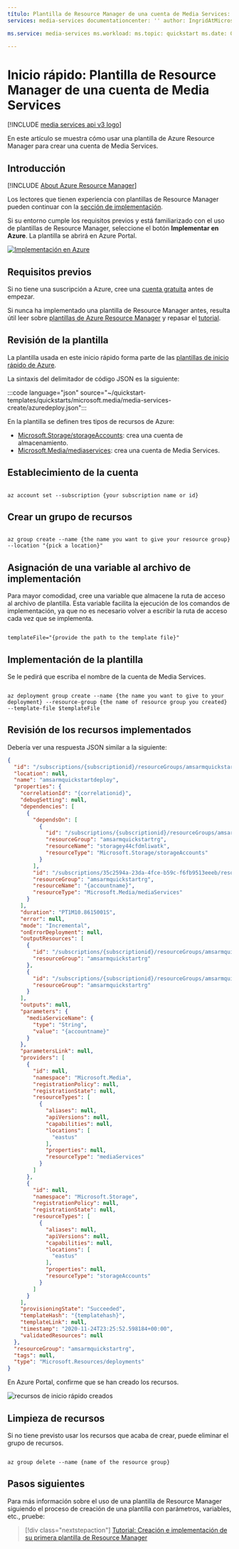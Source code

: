 ```yaml
---
título: Plantilla de Resource Manager de una cuenta de Media Services: Descripción de Azure Media Services: En este artículo se muestra cómo usar una plantilla de Resource Manager para crear una cuenta de Media Services.
services: media-services documentationcenter: '' author: IngridAtMicrosoft manager: femila editor: ''

ms.service: media-services ms.workload: ms.topic: quickstart ms.date: 03/23/2021 ms.author: inhenkel ms.custom: subject-armqs

---
```


# <a name="quickstart-media-services-account-arm-template"></a>Inicio rápido: Plantilla de Resource Manager de una cuenta de Media Services

[!INCLUDE [media services api v3 logo](./includes/v3-hr.md)]

En este artículo se muestra cómo usar una plantilla de Azure Resource Manager para crear una cuenta de Media Services.

## <a name="introduction"></a>Introducción

[!INCLUDE [About Azure Resource Manager](../../../includes/resource-manager-quickstart-introduction.md)]

Los lectores que tienen experiencia con plantillas de Resource Manager pueden continuar con la [sección de implementación](#deploy-the-template).

Si su entorno cumple los requisitos previos y está familiarizado con el uso de plantillas de Resource Manager, seleccione el botón **Implementar en Azure**. La plantilla se abrirá en Azure Portal.

[![Implementación en Azure](../../media/template-deployments/deploy-to-azure.svg)](https://portal.azure.com/#create/Microsoft.Template/uri/https%3A%2F%2Fraw.githubusercontent.com%2FAzure%2Fazure-quickstart-templates%2Fmaster%2Fquickstarts%2Fmicrosoft.media%2Fmedia-services-create%2Fazuredeploy.json)

## <a name="prerequisites"></a>Requisitos previos

Si no tiene una suscripción a Azure, cree una [cuenta gratuita](https://azure.microsoft.com/free/?WT.mc_id=A261C142F) antes de empezar.

Si nunca ha implementado una plantilla de Resource Manager antes, resulta útil leer sobre [plantillas de Azure Resource Manager](../../azure-resource-manager/templates/index.yml) y repasar el [tutorial](../../azure-resource-manager/templates/template-tutorial-create-first-template.md?tabs=azure-powershell).

## <a name="review-the-template"></a>Revisión de la plantilla

La plantilla usada en este inicio rápido forma parte de las [plantillas de inicio rápido de Azure](https://azure.microsoft.com/resources/templates/media-services-create/).

La sintaxis del delimitador de código JSON es la siguiente:

:::code language="json" source="~/quickstart-templates/quickstarts/microsoft.media/media-services-create/azuredeploy.json":::

En la plantilla se definen tres tipos de recursos de Azure:

- [Microsoft.Storage/storageAccounts](/azure/templates/microsoft.storage/storageaccounts): crea una cuenta de almacenamiento.
- [Microsoft.Media/mediaservices](/azure/templates/microsoft.media/mediaservices): crea una cuenta de Media Services.

## <a name="set-the-account"></a>Establecimiento de la cuenta

```azurecli-interactive

az account set --subscription {your subscription name or id}

```

## <a name="create-a-resource-group"></a>Crear un grupo de recursos

```azurecli-interactive

az group create --name {the name you want to give your resource group} --location "{pick a location}"

```

## <a name="assign-a-variable-to-your-deployment-file"></a>Asignación de una variable al archivo de implementación

Para mayor comodidad, cree una variable que almacene la ruta de acceso al archivo de plantilla. Esta variable facilita la ejecución de los comandos de implementación, ya que no es necesario volver a escribir la ruta de acceso cada vez que se implementa.

```azurecli-interactive

templateFile="{provide the path to the template file}"

```

## <a name="deploy-the-template"></a>Implementación de la plantilla

Se le pedirá que escriba el nombre de la cuenta de Media Services.

```azurecli-interactive

az deployment group create --name {the name you want to give to your deployment} --resource-group {the name of resource group you created} --template-file $templateFile

```

## <a name="review-deployed-resources"></a>Revisión de los recursos implementados

Debería ver una respuesta JSON similar a la siguiente:

```json
{
  "id": "/subscriptions/{subscriptionid}/resourceGroups/amsarmquickstartrg/providers/Microsoft.Resources/deployments/amsarmquickstartdeploy",
  "location": null,
  "name": "amsarmquickstartdeploy",
  "properties": {
    "correlationId": "{correlationid}",
    "debugSetting": null,
    "dependencies": [
      {
        "dependsOn": [
          {
            "id": "/subscriptions/{subscriptionid}/resourceGroups/amsarmquickstartrg/providers/Microsoft.Storage/storageAccounts/storagey44cfdmliwatk",
            "resourceGroup": "amsarmquickstartrg",
            "resourceName": "storagey44cfdmliwatk",
            "resourceType": "Microsoft.Storage/storageAccounts"
          }
        ],
        "id": "/subscriptions/35c2594a-23da-4fce-b59c-f6fb9513eeeb/resourceGroups/amsarmquickstartrg/providers/Microsoft.Media/mediaServices/{accountname}",
        "resourceGroup": "amsarmquickstartrg",
        "resourceName": "{accountname}",
        "resourceType": "Microsoft.Media/mediaServices"
      }
    ],
    "duration": "PT1M10.8615001S",
    "error": null,
    "mode": "Incremental",
    "onErrorDeployment": null,
    "outputResources": [
      {
        "id": "/subscriptions/{subscriptionid}/resourceGroups/amsarmquickstartrg/providers/Microsoft.Media/mediaServices/{accountname}",
        "resourceGroup": "amsarmquickstartrg"
      },
      {
        "id": "/subscriptions/{subscriptionid}/resourceGroups/amsarmquickstartrg/providers/Microsoft.Storage/storageAccounts/storagey44cfdmliwatk",
        "resourceGroup": "amsarmquickstartrg"
      }
    ],
    "outputs": null,
    "parameters": {
      "mediaServiceName": {
        "type": "String",
        "value": "{accountname}"
      }
    },
    "parametersLink": null,
    "providers": [
      {
        "id": null,
        "namespace": "Microsoft.Media",
        "registrationPolicy": null,
        "registrationState": null,
        "resourceTypes": [
          {
            "aliases": null,
            "apiVersions": null,
            "capabilities": null,
            "locations": [
              "eastus"
            ],
            "properties": null,
            "resourceType": "mediaServices"
          }
        ]
      },
      {
        "id": null,
        "namespace": "Microsoft.Storage",
        "registrationPolicy": null,
        "registrationState": null,
        "resourceTypes": [
          {
            "aliases": null,
            "apiVersions": null,
            "capabilities": null,
            "locations": [
              "eastus"
            ],
            "properties": null,
            "resourceType": "storageAccounts"
          }
        ]
      }
    ],
    "provisioningState": "Succeeded",
    "templateHash": "{templatehash}",
    "templateLink": null,
    "timestamp": "2020-11-24T23:25:52.598184+00:00",
    "validatedResources": null
  },
  "resourceGroup": "amsarmquickstartrg",
  "tags": null,
  "type": "Microsoft.Resources/deployments"
}

```

En Azure Portal, confirme que se han creado los recursos.

![recursos de inicio rápido creados](./media/media-services-arm-template-quickstart/quickstart-arm-template-resources.png)

## <a name="clean-up-resources"></a>Limpieza de recursos

Si no tiene previsto usar los recursos que acaba de crear, puede eliminar el grupo de recursos.

```azurecli-interactive

az group delete --name {name of the resource group}

```

## <a name="next-steps"></a>Pasos siguientes

Para más información sobre el uso de una plantilla de Resource Manager siguiendo el proceso de creación de una plantilla con parámetros, variables, etc., pruebe:

> [!div class="nextstepaction"]
> [Tutorial: Creación e implementación de su primera plantilla de Resource Manager](../../azure-resource-manager/templates/template-tutorial-create-first-template.md)
